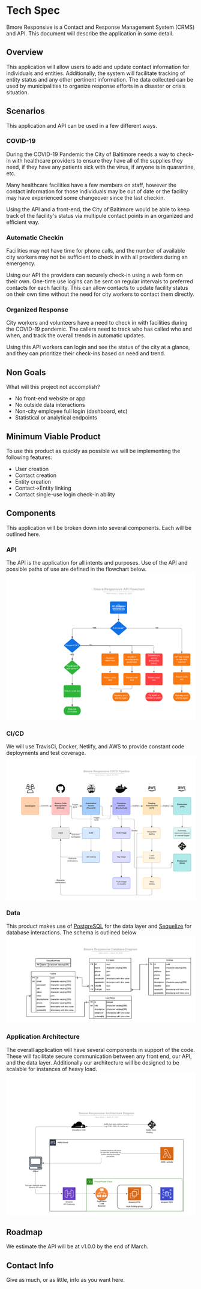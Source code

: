 # Tech Spec
Bmore Responsive is a Contact and Response Management System (CRMS) and API. This document will describe the application in some detail.

## Overview
This application will allow users to add and update contact information for individuals and entities. Additionally, the system will facilitate tracking of entity status and any other pertinent information. The data collected can be used by municipalities to organize response efforts in a disaster or crisis situation.

## Scenarios
This application and API can be used in a few different ways.

### COVID-19
During the COVID-19 Pandemic the City of Baltimore needs a way to check-in with healthcare providers to ensure they have all of the supplies they need, if they have any patients sick with the virus, if anyone is in quarantine, etc. 

Many healthcare facilities have a few members on staff, however the contact information for those individuals may be out of date or the facility may have experienced some changeover since the last checkin.

Using the API and a front-end, the City of Baltimore would be able to keep track of the facility's status via multipule contact points in an organized and efficient way.

### Automatic Checkin
Facilities may not have time for phone calls, and the number of available city workers may not be sufficient to check in with all providers during an emergency. 

Using our API the providers can securely check-in using a web form on their own. One-time use logins can be sent on regular intervals to preferred contacts for each facility. This can allow contacts to update facility status on their own time without the need for city workers to contact them directly. 

### Organized Response
City workers and volunteers have a need to check in with facilities during the COVID-19 pandemic. The callers need to track who has called who and when, and track the overall trends in automatic updates.

Using this API workers can login and see the status of the city at a glance, and they can prioritize their check-ins based on need and trend.

## Non Goals
What will this project not accomplish?
- No front-end website or app
- No outside data interactions
- Non-city employee full login (dashboard, etc)
- Statistical or analytical endpoints

## Minimum Viable Product
To use this product as quickly as possible we will be implementing the following features:
- User creation
- Contact creation
- Entity creation
- Contact->Entity linking
- Contact single-use login check-in ability

## Components
This application will be broken down into several components. Each will be outlined here.

### API
The API is the application for all intents and purposes. Use of the API and possible paths of use are defined in the flowchart below.
![API Flowchart](/docs/img/api-flowchart.png)

### CI/CD
We will use TravisCI, Docker, Netlify, and AWS to provide constant code deployments and test coverage. 
![CI/CD Pipeline](/docs/img/cicd-pipeline.png)

### Data
This product makes use of [PostgreSQL](https://www.postgresql.org/) for the data layer and [Sequelize](https://sequelize.org/) for database interactions. The schema is outlined below
![Database Diagram](/docs/img/db-diagram.png)

### Application Architecture
The overall application will have several components in support of the code. These will facilitate secure communication between any front end, our API, and the data layer. Additionally our architecture will be designed to be scalable for instances of heavy load. 
![Application Architecture](/docs/img/architecture-diagram.png)

## Roadmap
We estimate the API will be at v1.0.0 by the end of March.

## Contact Info
Give as much, or as little, info as you want here.
